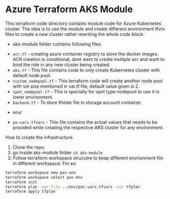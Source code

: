 # Azure Terraform AKS Module

This terraform code directory contains module code for Azure Kubernetes cluster. The idea is to use the module and create different environment tfvrs files to create a new cluster rather rewriting the whole code block. 

* aks-module folder contains following files. 
- `acr.tf` - creating azure container registry to store the docker images. ACR creation is conditional, dont want to create multiple acr and want to bind the role in any new cluster being created.
- `aks.tf`  - This file contains code to only create Kubernetes cluster with default node pool.
- `custom_nodepool.tf` - This terraform code will create another node pool with vm size mentioned in var.tf file, default value given is 2.
- `spot_nodepool.tf` - This is specially for spot type nodepool to use it in lower environment. 
- `backend.tf` - To store tfstate file in storage account container. 

* env/
- `po-vars.tfvars` - This file contains the actual values that needs to be provided while creating the respective AKS cluster for any environment. 

How to create the infrastructure. 
1. Clone the repo.
2. go inside aks-module folder 
`cd aks-module`
3. Follow terraform workspace strucutre to keep different envrionment file in different workspace. For ex:
```sh
terraform workspace new poc-env
terraform workspace select poc-env
terraform init
terraform plan -var-file ../env/poc-vars.tfvars -out tfplan
terraform apply tfplan
```



